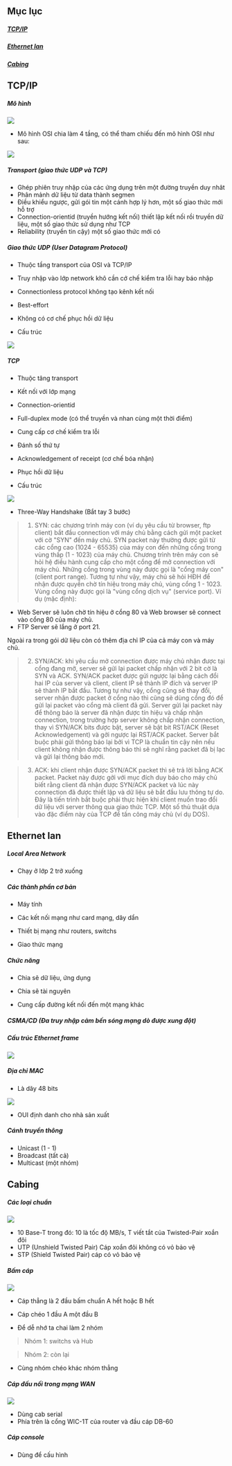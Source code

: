 ## Mục lục

##### [TCP/IP](#1)

##### [Ethernet lan](#2)

##### [Cabing](#3)

<a name = "1"></a>
## TCP/IP

##### Mô hình

![](https://github.com/trung10/CCNA/blob/master/Lv2/Pictures/TCP-IP-Model.png)

* Mô hình OSI chia làm 4 tầng, có thể tham chiếu đến mô hình OSI như sau:

![](https://github.com/trung10/CCNA/blob/master/Lv2/Pictures/OSI-TCP-IP2.jpg)

##### Transport (giao thức UDP và TCP)

* Ghép phiên truy nhập của các ứng dụng trên một đường truyền duy nhât
* Phân mảnh dữ liệu từ data thành segmen
* Điều khiểu ngược, gửi gói tin một cánh hợp lý hơn, một số giao thức mới hỗ trợ
* Connection-orientid (truyền hướng kết nối) thiết lập kết nối rồi truyền dữ liệu, một số giao thức sử dụng như TCP
* Reliability (truyền tin cậy) một số giao thức mới có

##### Giao thức UDP (User Datagram Protocol)

* Thuộc tầng transport của OSI và TCP/IP
* Truy nhập vào lớp network khô cần cớ chế kiểm tra lỗi hay báo nhập
* Connectionless protocol không tạo kênh kết nối
* Best-effort 
* Không có cơ chế phục hồi dữ liệu

* Cấu trúc

![](https://github.com/trung10/CCNA/blob/master/Lv2/Pictures/udppacket.gif)

##### TCP

* Thuộc tâng transport 
* Kết nối với lớp mạng
* Connection-orientid 
* Full-duplex mode (có thể truyền và nhan cùng một thời điểm)
* Cung cấp cơ chế kiểm tra lỗi
* Đánh số thứ tự
* Acknowledgement of receipt (cơ chế bóa nhận)
* Phục hồi dữ liệu

* Cấu trúc

![](https://github.com/trung10/CCNA/blob/master/Lv2/Pictures/TCP_UDP_headers.JPG)

* Three-Way Handshake (Bắt tay 3 bước)

> 1. SYN: các chương trình máy con (ví dụ yêu cầu từ browser, ftp client) bắt đầu connection với máy chủ bằng cách gửi một packet với cờ "SYN" đến máy chủ.
SYN packet này thường được gửi từ các cổng cao (1024 - 65535) của máy con đến những cổng trong vùng thấp (1 - 1023) của máy chủ. Chương trình trên máy con sẽ hỏi hệ điều hành cung cấp cho một cổng để mở connection với máy chủ. Những cổng trong vùng này được gọi là "cổng máy con" (client port range). Tương tự như vậy, máy chủ sẽ hỏi HĐH để nhận được quyền chờ tín hiệu trong máy chủ, vùng cổng 1 - 1023. Vùng cổng này được gọi là "vùng cổng dịch vụ" (service port).
Ví dụ (mặc định):

* Web Server sẽ luôn chờ tín hiệu ở cổng 80 và Web browser sẽ connect vào cổng 80 của máy chủ.
* FTP Server sẽ lắng ở port 21.

Ngoài ra trong gói dữ liệu còn có thêm địa chỉ IP của cả máy con và máy chủ.

> 2. SYN/ACK: khi yêu cầu mở connection được máy chủ nhận được tại cổng đang mở, server sẽ gửi lại packet chấp nhận với 2 bit cờ là SYN và ACK.
SYN/ACK packet được gửi ngược lại bằng cách đổi hai IP của server và client, client IP sẽ thành IP đích và server IP sẽ thành IP bắt đầu. Tương tự như vậy, cổng cũng sẽ thay đổi, server nhận được packet ở cổng nào thì cũng sẽ dùng cổng đó để gửi lại packet vào cổng mà client đã gửi.
Server gửi lại packet này để thông báo là server đã nhận được tín hiệu và chấp nhận connection, trong trường hợp server không chấp nhận connection, thay vì SYN/ACK bits được bật, server sẽ bật bit RST/ACK (Reset Acknowledgement) và gởi ngược lại RST/ACK packet.
Server bắt buộc phải gửi thông báo lại bởi vì TCP là chuẩn tin cậy nên nếu client không nhận được thông báo thì sẽ nghĩ rằng packet đã bị lạc và gửi lại thông báo mới.

> 3. ACK: khi client nhận được SYN/ACK packet thì sẽ trả lời bằng ACK packet. Packet này được gởi với mục đích duy báo cho máy chủ biết rằng client đã nhận được SYN/ACK packet và lúc này connection đã được thiết lập và dữ liệu sẽ bắt đầu lưu thông tự do.
Đây là tiến trình bắt buộc phải thực hiện khi client muốn trao đổi dữ liệu với server thông qua giao thức TCP. Một số thủ thuật dựa vào đặc điểm này của TCP để tấn công máy chủ (ví dụ DOS).

<a name = "2"></a>
## Ethernet lan

##### Local Area Network

* Chạy ở lớp 2 trở xuống

##### Các thành phần cơ bản

* Máy tính

* Các kết nối mạng như card mạng, dây dẩn

* Thiết bị mạng như routers, switchs

* Giao thức mạng

##### Chức năng

* Chia sẽ dữ liệu, ứng dụng

* Chia sẽ tài nguyên

* Cung cấp đường kết nối đến một mạng khác

##### CSMA/CD (Đa truy nhập cảm bến sóng mạng dò được xung đột)

##### Cấu trúc Ethernet frame

![](https://github.com/trung10/CCNA/blob/master/Lv2/Pictures/ethernet-frame.png)

##### Địa chỉ MAC

* Là dãy 48 bits

![](https://github.com/trung10/CCNA/blob/master/Lv2/Pictures/mac-address.png)

* OUI định danh cho nhà sản xuất

##### Cánh truyền thông

* Unicast (1 - 1)
* Broadcast (tất cả)
* Multicast (một nhóm)

<a name = "3"></a>
## Cabing

##### Các loại chuẩn

![](https://github.com/trung10/CCNA/blob/master/Lv2/Pictures/cab1.jpg)

* 10 Base-T trong đó: 10 là tốc độ MB/s, T viết tắt của Twisted-Pair xoắn đôi
* UTP (Unshield Twisted Pair) Cáp xoắn đôi không có vỏ bảo vệ
* STP (Shield Twisted Pair) cáp có vỏ bảo vệ

##### Bấm cáp

![](https://github.com/trung10/CCNA/blob/master/Lv2/Pictures/cab2.jpg)

* Cáp thẳng là 2 đầu bấm chuẩn A hết hoặc B hết
* Cáp chéo 1 đầu A một đầu B

* Để dễ nhớ ta chai làm 2 nhóm

> Nhóm 1: switchs và Hub

> Nhóm 2: còn lại

* Cùng nhóm chéo khác nhóm thẳng

##### Cáp đấu nối trong mạng WAN

![](https://github.com/trung10/CCNA/blob/master/Lv2/Pictures/cab3.jpg)

* Dùng cab serial 
* Phía trên là cổng WIC-1T của router và đầu cáp DB-60

##### Cáp console

* Dùng để cấu hình





